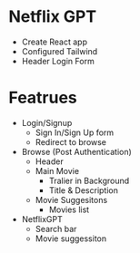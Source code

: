 # Netflix GPT

- Create React app
- Configured Tailwind
- Header
Login Form


# Featrues
- Login/Signup
    - Sign In/Sign Up form
    - Redirect to browse
- Browse (Post Authentication)
    - Header
    - Main Movie
        - Tralier in Background
        - Title & Description
    - Movie Suggesitons
        - Movies list
- NetflixGPT
    - Search bar
    - Movie suggessiton
